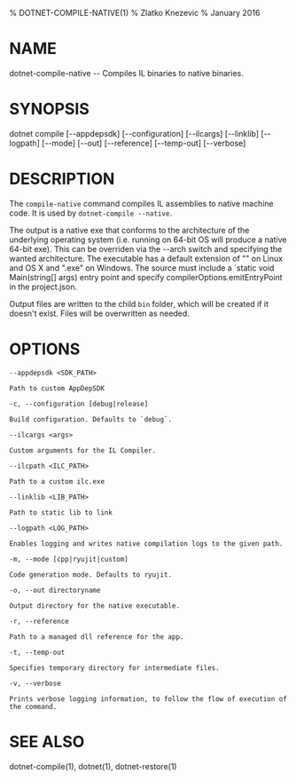 % DOTNET-COMPILE-NATIVE(1)
% Zlatko Knezevic
% January 2016

# NAME 
dotnet-compile-native -- Compiles IL binaries to native binaries.

# SYNOPSIS
dotnet compile [--appdepsdk] [--configuration] 
        [--ilcargs] [--linklib] [--logpath] 
        [--mode] [--out] [--reference] 
        [--temp-out] [--verbose]

# DESCRIPTION
The `compile-native` command compiles IL assemblies to native machine code. It is used by `dotnet-compile --native`.

The output is a native exe that conforms to the architecture of the underlying operating system (i.e. running on 64-bit OS will produce a native 64-bit exe). This can be overriden via the --arch switch and specifying the wanted architecture. The executable has a default extension of "" on Linux and OS X and ".exe" on Windows. The source must include a `static void Main(string[] args) entry point and specify compilerOptions.emitEntryPoint in the project.json. 

Output files are written to the child `bin` folder, which will be created if it doesn't exist. Files will be overwritten as needed.

# OPTIONS

`--appdepsdk <SDK_PATH>`
    
    Path to custom AppDepSDK

`-c, --configuration [debug|release]`
    
    Build configuration. Defaults to `debug`.

`--ilcargs <args>`
    
    Custom arguments for the IL Compiler.

`--ilcpath <ILC_PATH>`
    
    Path to a custom ilc.exe

`--linklib <LIB_PATH>`
    
    Path to static lib to link

`--logpath <LOG_PATH>`
    
    Enables logging and writes native compilation logs to the given path.

`-m, --mode [cpp|ryujit|custom]`
    
    Code generation mode. Defaults to ryujit.

`-o, --out directoryname`
    
    Output directory for the native executable.

`-r, --reference`
    
    Path to a managed dll reference for the app.

`-t, --temp-out`
    
    Specifies temporary directory for intermediate files.

`-v, --verbose`
    
    Prints verbose logging information, to follow the flow of execution of the command.

# SEE ALSO
dotnet-compile(1), dotnet(1), dotnet-restore(1)